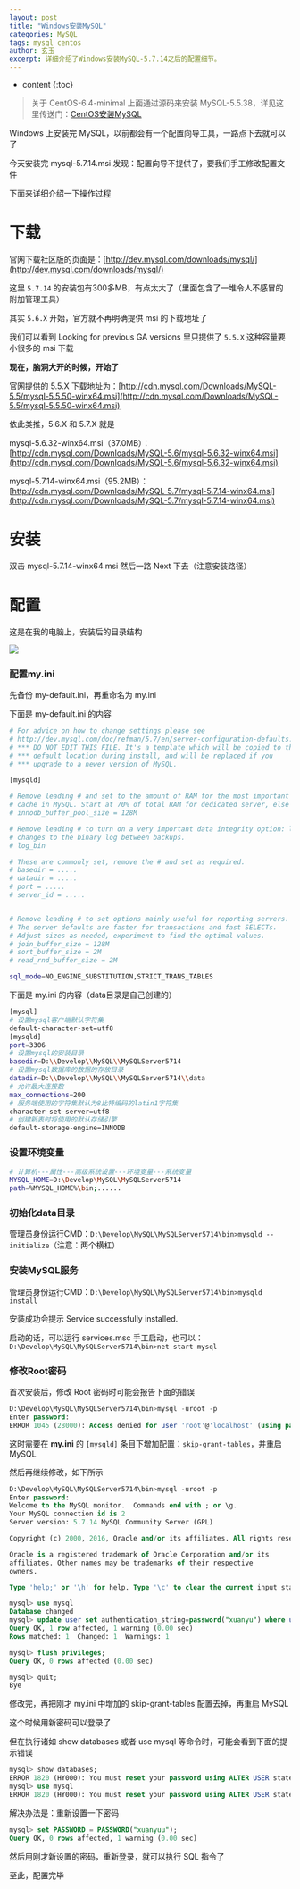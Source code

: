 ```yaml
---
layout: post
title: "Windows安装MySQL"
categories: MySQL
tags: mysql centos
author: 玄玉
excerpt: 详细介绍了Windows安装MySQL-5.7.14之后的配置细节。
---
```


* content
{:toc}


> 关于 CentOS-6.4-minimal 上面通过源码来安装 MySQL-5.5.38，详见这里传送门：[CentOS安装MySQL](https://jadyer.github.io/2014/09/29/centos-install-mysql/)

Windows 上安装完 MySQL，以前都会有一个配置向导工具，一路点下去就可以了

今天安装完 mysql-5.7.14.msi 发现：配置向导不提供了，要我们手工修改配置文件

下面来详细介绍一下操作过程

# 下载

官网下载社区版的页面是：[http://dev.mysql.com/downloads/mysql/](http://dev.mysql.com/downloads/mysql/)

这里 `5.7.14` 的安装包有300多MB，有点太大了（里面包含了一堆令人不感冒的附加管理工具）

其实 `5.6.X` 开始，官方就不再明确提供 msi 的下载地址了

我们可以看到 Looking for previous GA versions 里只提供了 `5.5.X` 这种容量要小很多的 msi 下载

**现在，脑洞大开的时候，开始了**

官网提供的 5.5.X 下载地址为：[http://cdn.mysql.com/Downloads/MySQL-5.5/mysql-5.5.50-winx64.msi](http://cdn.mysql.com/Downloads/MySQL-5.5/mysql-5.5.50-winx64.msi)

依此类推，5.6.X 和 5.7.X 就是

mysql-5.6.32-winx64.msi（37.0MB）：[http://cdn.mysql.com/Downloads/MySQL-5.6/mysql-5.6.32-winx64.msi](http://cdn.mysql.com/Downloads/MySQL-5.6/mysql-5.6.32-winx64.msi)

mysql-5.7.14-winx64.msi（95.2MB）：[http://cdn.mysql.com/Downloads/MySQL-5.7/mysql-5.7.14-winx64.msi](http://cdn.mysql.com/Downloads/MySQL-5.7/mysql-5.7.14-winx64.msi)

# 安装

双击 mysql-5.7.14-winx64.msi 然后一路 Next 下去（注意安装路径）

# 配置

这是在我的电脑上，安装后的目录结构

![](/img/2016/2016-07-22-windows-install-mysql.png)

### 配置my.ini

先备份 my-default.ini，再重命名为 my.ini

下面是 my-default.ini 的内容

```sh
# For advice on how to change settings please see
# http://dev.mysql.com/doc/refman/5.7/en/server-configuration-defaults.html
# *** DO NOT EDIT THIS FILE. It's a template which will be copied to the
# *** default location during install, and will be replaced if you
# *** upgrade to a newer version of MySQL.

[mysqld]

# Remove leading # and set to the amount of RAM for the most important data
# cache in MySQL. Start at 70% of total RAM for dedicated server, else 10%.
# innodb_buffer_pool_size = 128M

# Remove leading # to turn on a very important data integrity option: logging
# changes to the binary log between backups.
# log_bin

# These are commonly set, remove the # and set as required.
# basedir = .....
# datadir = .....
# port = .....
# server_id = .....


# Remove leading # to set options mainly useful for reporting servers.
# The server defaults are faster for transactions and fast SELECTs.
# Adjust sizes as needed, experiment to find the optimal values.
# join_buffer_size = 128M
# sort_buffer_size = 2M
# read_rnd_buffer_size = 2M

sql_mode=NO_ENGINE_SUBSTITUTION,STRICT_TRANS_TABLES
```

下面是 my.ini 的内容（data目录是自己创建的）

```sh
[mysql]
# 设置mysql客户端默认字符集
default-character-set=utf8
[mysqld]
port=3306
# 设置mysql的安装目录
basedir=D:\\Develop\\MySQL\\MySQLServer5714
# 设置mysql数据库的数据的存放目录
datadir=D:\\Develop\\MySQL\\MySQLServer5714\\data
# 允许最大连接数
max_connections=200
# 服务端使用的字符集默认为8比特编码的latin1字符集
character-set-server=utf8
# 创建新表时将使用的默认存储引擎
default-storage-engine=INNODB
```

### 设置环境变量

```sh
# 计算机---属性---高级系统设置---环境变量---系统变量
MYSQL_HOME=D:\Develop\MySQL\MySQLServer5714
path=%MYSQL_HOME%\bin;......
```

### 初始化data目录

管理员身份运行CMD：`D:\Develop\MySQL\MySQLServer5714\bin>mysqld --initialize`（注意：两个横杠）

### 安装MySQL服务

管理员身份运行CMD：`D:\Develop\MySQL\MySQLServer5714\bin>mysqld install`

安装成功会提示 Service successfully installed.

启动的话，可以运行 services.msc 手工启动，也可以：`D:\Develop\MySQL\MySQLServer5714\bin>net start mysql`

### 修改Root密码

首次安装后，修改 Root 密码时可能会报告下面的错误

```sql
D:\Develop\MySQL\MySQLServer5714\bin>mysql -uroot -p
Enter password:
ERROR 1045 (28000): Access denied for user 'root'@'localhost' (using password: NO)
```

这时需要在 **my.ini** 的 `[mysqld]` 条目下增加配置：`skip-grant-tables`，并重启 MySQL

然后再继续修改，如下所示

```sql
D:\Develop\MySQL\MySQLServer5714\bin>mysql -uroot -p
Enter password:
Welcome to the MySQL monitor.  Commands end with ; or \g.
Your MySQL connection id is 2
Server version: 5.7.14 MySQL Community Server (GPL)

Copyright (c) 2000, 2016, Oracle and/or its affiliates. All rights reserved.

Oracle is a registered trademark of Oracle Corporation and/or its
affiliates. Other names may be trademarks of their respective
owners.

Type 'help;' or '\h' for help. Type '\c' to clear the current input statement.

mysql> use mysql
Database changed
mysql> update user set authentication_string=password("xuanyu") where user="root";
Query OK, 1 row affected, 1 warning (0.00 sec)
Rows matched: 1  Changed: 1  Warnings: 1

mysql> flush privileges;
Query OK, 0 rows affected (0.00 sec)

mysql> quit;
Bye
```

修改完，再把刚才 my.ini 中增加的 skip-grant-tables 配置去掉，再重启 MySQL

这个时候用新密码可以登录了

但在执行诸如 show databases 或者 use mysql 等命令时，可能会看到下面的提示错误

```sql
mysql> show databases;
ERROR 1820 (HY000): You must reset your password using ALTER USER statement before executing this statement.
mysql> use mysql
ERROR 1820 (HY000): You must reset your password using ALTER USER statement before executing this statement.
```

解决办法是：重新设置一下密码

```sql
mysql> set PASSWORD = PASSWORD("xuanyuu");
Query OK, 0 rows affected, 1 warning (0.00 sec)
```

然后用刚才新设置的密码，重新登录，就可以执行 SQL 指令了

至此，配置完毕